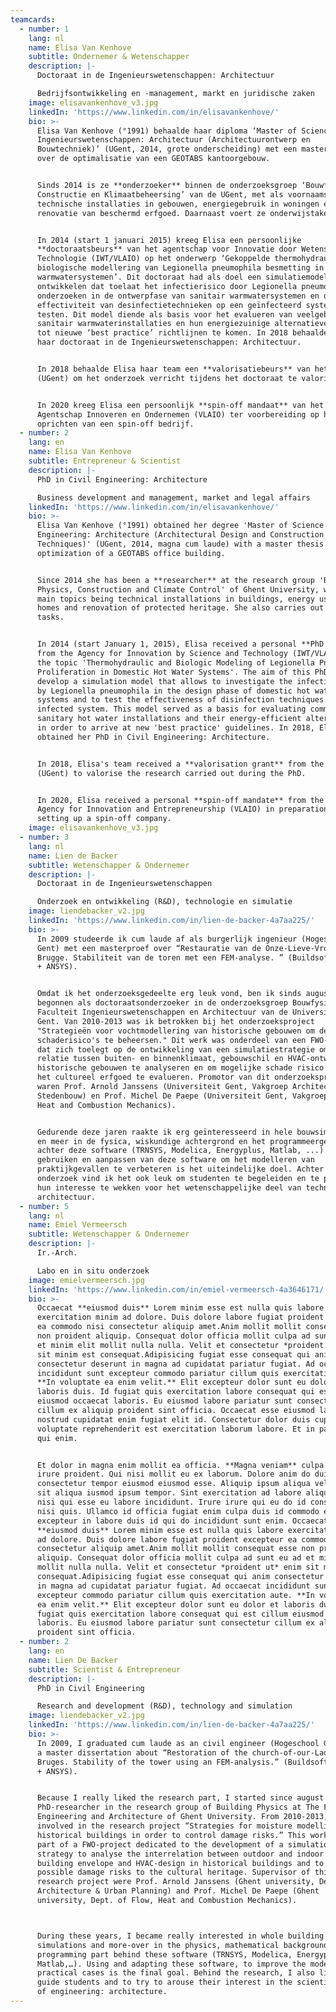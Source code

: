 ```yaml
---
teamcards:
  - number: 1
    lang: nl
    name: Elisa Van Kenhove
    subtitle: Ondernemer & Wetenschapper
    description: |-
      Doctoraat in de Ingenieurswetenschappen: Architectuur

      Bedrijfsontwikkeling en -management, markt en juridische zaken
    image: elisavankenhove_v3.jpg
    linkedIn: 'https://www.linkedin.com/in/elisavankenhove/'
    bio: >-
      Elisa Van Kenhove (°1991) behaalde haar diploma ‘Master of Science in de
      Ingenieurswetenschappen: Architectuur (Architectuurontwerp en
      Bouwtechniek)’ (UGent, 2014, grote onderscheiding) met een masterthesis
      over de optimalisatie van een GEOTABS kantoorgebouw.


      Sinds 2014 is ze **onderzoeker** binnen de onderzoeksgroep ‘Bouwfysica,
      Constructie en Klimaatbeheersing’ van de UGent, met als voornaamste topics
      technische installaties in gebouwen, energiegebruik in woningen en
      renovatie van beschermd erfgoed. Daarnaast voert ze onderwijstaken uit.


      In 2014 (start 1 januari 2015) kreeg Elisa een persoonlijke
      **doctoraatsbeurs** van het agentschap voor Innovatie door Wetenschap en
      Technologie (IWT/VLAIO) op het onderwerp ‘Gekoppelde thermohydraulische en
      biologische modellering van Legionella pneumophila besmetting in sanitair
      warmwatersystemen’. Dit doctoraat had als doel een simulatiemodel te
      ontwikkelen dat toelaat het infectierisico door Legionella pneumophila te
      onderzoeken in de ontwerpfase van sanitair warmwatersystemen en de
      effectiviteit van desinfectietechnieken op een geïnfecteerd systeem te
      testen. Dit model diende als basis voor het evalueren van veelgebruikte
      sanitair warmwaterinstallaties en hun energiezuinige alternatieven om zo
      tot nieuwe ‘best practice’ richtlijnen te komen. In 2018 behaalde Elisa
      haar doctoraat in de Ingenieurswetenschappen: Architectuur.


      In 2018 behaalde Elisa haar team een **valorisatiebeurs** van het IOF
      (UGent) om het onderzoek verricht tijdens het doctoraat te valoriseren.


      In 2020 kreeg Elisa een persoonlijk **spin-off mandaat** van het Vlaams
      Agentschap Innoveren en Ondernemen (VLAIO) ter voorbereiding op het
      oprichten van een spin-off bedrijf.
  - number: 2
    lang: en
    name: Elisa Van Kenhove
    subtitle: Entrepreneur & Scientist
    description: |-
      PhD in Civil Engineering: Architecture

      Business development and management, market and legal affairs
    linkedIn: 'https://www.linkedin.com/in/elisavankenhove/'
    bio: >-
      Elisa Van Kenhove (°1991) obtained her degree 'Master of Science in
      Engineering: Architecture (Architectural Design and Construction
      Techniques)' (UGent, 2014, magna cum laude) with a master thesis on the
      optimization of a GEOTABS office building.


      Since 2014 she has been a **researcher** at the research group 'Building
      Physics, Construction and Climate Control' of Ghent University, with her
      main topics being technical installations in buildings, energy use in
      homes and renovation of protected heritage. She also carries out teaching
      tasks.


      In 2014 (start January 1, 2015), Elisa received a personal **PhD grant**
      from the Agency for Innovation by Science and Technology (IWT/VLAIO) on
      the topic 'Thermohydraulic and Biologic Modeling of Legionella Pneumophila
      Proliferation in Domestic Hot Water Systems'. The aim of this PhD was to
      develop a simulation model that allows to investigate the infection risk
      by Legionella pneumophila in the design phase of domestic hot water
      systems and to test the effectiveness of disinfection techniques on an
      infected system. This model served as a basis for evaluating commonly used
      sanitary hot water installations and their energy-efficient alternatives
      in order to arrive at new 'best practice' guidelines. In 2018, Elisa
      obtained her PhD in Civil Engineering: Architecture.


      In 2018, Elisa's team received a **valorisation grant** from the IOF
      (UGent) to valorise the research carried out during the PhD.


      In 2020, Elisa received a personal **spin-off mandate** from the Flemish
      Agency for Innovation and Entrepreneurship (VLAIO) in preparation for
      setting up a spin-off company.
    image: elisavankenhove_v3.jpg
  - number: 3
    lang: nl
    name: Lien de Backer
    subtitle: Wetenschapper & Ondernemer
    description: |-
      Doctoraat in de Ingenieurswetenschappen

      Onderzoek en ontwikkeling (R&D), technologie en simulatie
    image: liendebacker_v2.jpg
    linkedIn: 'https://www.linkedin.com/in/lien-de-backer-4a7aa225/'
    bio: >-
      In 2009 studeerde ik cum laude af als burgerlijk ingenieur (Hogeschool
      Gent) met een masterproef over “Restauratie van de Onze-Lieve-Vrouwkerk te
      Brugge. Stabiliteit van de toren met een FEM-analyse. ” (Buildsoft-pakket
      + ANSYS).


      Omdat ik het onderzoeksgedeelte erg leuk vond, ben ik sinds augustus 2010
      begonnen als doctoraatsonderzoeker in de onderzoeksgroep Bouwfysica van de
      Faculteit Ingenieurswetenschappen en Architectuur van de Universiteit
      Gent. Van 2010-2013 was ik betrokken bij het onderzoeksproject
      "Strategieën voor vochtmodellering van historische gebouwen om de
      schaderisico's te beheersen." Dit werk was onderdeel van een FWO-project
      dat zich toelegt op de ontwikkeling van een simulatiestrategie om de
      relatie tussen buiten- en binnenklimaat, gebouwschil en HVAC-ontwerp in
      historische gebouwen te analyseren en om mogelijke schade risico's voor
      het cultureel erfgoed te evalueren. Promotor van dit onderzoeksproject
      waren Prof. Arnold Janssens (Universiteit Gent, Vakgroep Architectuur &
      Stedenbouw) en Prof. Michel De Paepe (Universiteit Gent, Vakgroep Flow,
      Heat and Combustion Mechanics).


      Gedurende deze jaren raakte ik erg geïnteresseerd in hele bouwsimulaties
      en meer in de fysica, wiskundige achtergrond en het programmeergedeelte
      achter deze software (TRNSYS, Modelica, Energyplus, Matlab, ...). Het
      gebruiken en aanpassen van deze software om het modelleren van
      praktijkgevallen te verbeteren is het uiteindelijke doel. Achter het
      onderzoek vind ik het ook leuk om studenten te begeleiden en te proberen
      hun interesse te wekken voor het wetenschappelijke deel van techniek:
      architectuur.
  - number: 5
    lang: nl
    name: Emiel Vermeersch
    subtitle: Wetenschapper & Ondernemer
    description: |-
      Ir.-Arch.

      Labo en in situ onderzoek
    image: emielvermeersch.jpg
    linkedIn: 'https://www.linkedin.com/in/emiel-vermeersch-4a3646171/'
    bio: >-
      Occaecat **eiusmod duis** Lorem minim esse est nulla quis labore
      exercitation minim ad dolore. Duis dolore labore fugiat proident excepteur
      ea commodo nisi consectetur aliquip amet.Anim mollit mollit consequat esse
      non proident aliquip. Consequat dolor officia mollit culpa ad sunt eu ad
      et minim elit mollit nulla nulla. Velit et consectetur *proident ut* enim
      sit minim est consequat.Adipisicing fugiat esse consequat qui anim
      consectetur deserunt in magna ad cupidatat pariatur fugiat. Ad occaecat
      incididunt sunt excepteur commodo pariatur cillum quis exercitation aute.
      **In voluptate ea enim velit.** Elit excepteur dolor sunt eu dolor et
      laboris duis. Id fugiat quis exercitation labore consequat qui est cillum
      eiusmod occaecat laboris. Eu eiusmod labore pariatur sunt consectetur
      cillum ex aliquip proident sint officia. Occaecat esse eiusmod laborum
      nostrud cupidatat enim fugiat elit id. Consectetur dolor duis cupidatat
      voluptate reprehenderit est exercitation laborum labore. Et in pariatur
      qui enim. 


      Et dolor in magna enim mollit ea officia. **Magna veniam** culpa cupidatat
      irure proident. Qui nisi mollit eu ex laborum. Dolore anim do duis ex
      consectetur tempor eiusmod eiusmod esse. Aliquip ipsum aliqua velit ex ut
      sit aliqua iusmod ipsum tempor. Sint exercitation ad labore aliquip amet
      nisi qui esse eu labore incididunt. Irure irure qui eu do id consequat id
      nisi quis. Ullamco id officia fugiat enim culpa duis id commodo eu ut. Ut
      excepteur in labore duis id qui do incididunt sunt enim. Occaecat
      **eiusmod duis** Lorem minim esse est nulla quis labore exercitation minim
      ad dolore. Duis dolore labore fugiat proident excepteur ea commodo nisi
      consectetur aliquip amet.Anim mollit mollit consequat esse non proident
      aliquip. Consequat dolor officia mollit culpa ad sunt eu ad et minim elit
      mollit nulla nulla. Velit et consectetur *proident ut* enim sit minim est
      consequat.Adipisicing fugiat esse consequat qui anim consectetur deserunt
      in magna ad cupidatat pariatur fugiat. Ad occaecat incididunt sunt
      excepteur commodo pariatur cillum quis exercitation aute. **In voluptate
      ea enim velit.** Elit excepteur dolor sunt eu dolor et laboris duis. Id
      fugiat quis exercitation labore consequat qui est cillum eiusmod occaecat
      laboris. Eu eiusmod labore pariatur sunt consectetur cillum ex aliquip
      proident sint officia.
  - number: 2
    lang: en
    name: Lien De Backer
    subtitle: Scientist & Entrepreneur
    description: |-
      PhD in Civil Engineering

      Research and development (R&D), technology and simulation
    image: liendebacker_v2.jpg
    linkedIn: 'https://www.linkedin.com/in/lien-de-backer-4a7aa225/'
    bio: >-
      In 2009, I graduated cum laude as an civil engineer (Hogeschool Gent) with
      a master dissertation about “Restoration of the church-of-our-Lady in
      Bruges. Stability of the tower using an FEM-analysis.” (Buildsoft package
      + ANSYS).


      Because I really liked the research part, I started since august 2010 as a
      PhD-researcher in the research group of Building Physics at The Faculty of
      Engineering and Architecture of Ghent University. From 2010-2013, I was
      involved in the research project “Strategies for moisture modelling of
      historical buildings in order to control damage risks.” This work was a
      part of a FWO-project dedicated to the development of a simulation
      strategy to analyse the interrelation between outdoor and indoor climate,
      building envelope and HVAC-design in historical buildings and to evaluate
      possible damage risks to the cultural heritage. Supervisor of this
      research project were Prof. Arnold Janssens (Ghent university, Dept. of
      Architecture & Urban Planning) and Prof. Michel De Paepe (Ghent
      university, Dept. of Flow, Heat and Combustion Mechanics).



      During these years, I became really interested in whole building
      simulations and more-over in the physics, mathematical background and the
      programming part behind these software (TRNSYS, Modelica, Energyplus,
      Matlab,…). Using and adapting these software, to improve the modelling of
      practical cases is the final goal. Behind the research, I also like to
      guide students and to try to arouse their interest in the scientific part
      of engineering: architecture.
---
```

